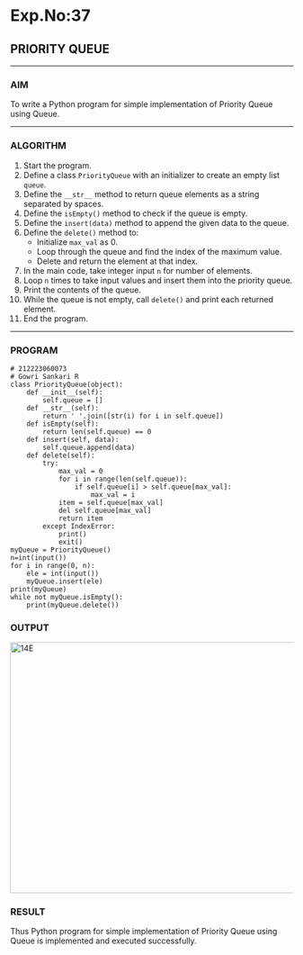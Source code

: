 # Exp.No:37  
## PRIORITY QUEUE

---

### AIM  
To write a Python program for simple implementation of Priority Queue using Queue.

---

### ALGORITHM

1. Start the program.  
2. Define a class `PriorityQueue` with an initializer to create an empty list `queue`.  
3. Define the `__str__` method to return queue elements as a string separated by spaces.  
4. Define the `isEmpty()` method to check if the queue is empty.  
5. Define the `insert(data)` method to append the given data to the queue.  
6. Define the `delete()` method to:  
   - Initialize `max_val` as 0.  
   - Loop through the queue and find the index of the maximum value.  
   - Delete and return the element at that index.  
7. In the main code, take integer input `n` for number of elements.  
8. Loop `n` times to take input values and insert them into the priority queue.  
9. Print the contents of the queue.  
10. While the queue is not empty, call `delete()` and print each returned element.  
11. End the program.

---

### PROGRAM

```
# 212223060073
# Gowri Sankari R
class PriorityQueue(object):
	def __init__(self):
		self.queue = []
	def __str__(self):
		return ' '.join([str(i) for i in self.queue])
	def isEmpty(self):
		return len(self.queue) == 0
	def insert(self, data):
	    self.queue.append(data)
	def delete(self):
		try:
			max_val = 0
			for i in range(len(self.queue)):
				if self.queue[i] > self.queue[max_val]:
					max_val = i
			item = self.queue[max_val]
			del self.queue[max_val]
			return item
		except IndexError:
			print()
			exit()
myQueue = PriorityQueue()
n=int(input())	
for i in range(0, n):
    ele = int(input())
    myQueue.insert(ele)
print(myQueue)		
while not myQueue.isEmpty():
	print(myQueue.delete())
```

### OUTPUT
<img width="1176" height="446" alt="14E" src="https://github.com/user-attachments/assets/6fcfa447-d382-4c6e-a6c9-bb4191354614" />

### RESULT
Thus Python program for simple implementation of Priority Queue using Queue is implemented and executed successfully.
